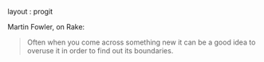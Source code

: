 layout : progit

Martin Fowler, on Rake:

> Often when you come across something new it can be a good idea to overuse it
> in order to find out its boundaries.

